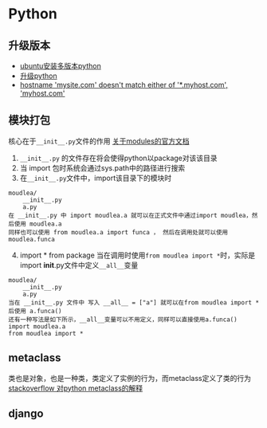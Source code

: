 # Python 

## 升级版本
- [ubuntu安装多版本python](http://mbless.de/blog/2016/01/09/upgrade-to-python-2711-on-ubuntu-1404-lts.html) 
- [升级python](http://serverfault.com/questions/669859/how-can-i-upgrade-python-to-2-7-9-on-ubuntu-14-4)
- [hostname 'mysite.com' doesn't match either of '*.myhost.com', 'myhost.com'](https://stackoverflow.com/questions/18578439/using-requests-with-tls-doesnt-give-sni-support/18579484#18579484)

## 模块打包
核心在于```__init__.py```文件的作用
[关于modules的官方文档](https://docs.python.org/3.5/tutorial/modules.html)

1. ```__init__.py``` 的文件存在将会使得python以package对该该目录
2. 当 import 包时系统会通过sys.path中的路径进行搜索
3. 在```__init__.py```文件中，import该目录下的模块时
```
moudlea/
    __init__.py
    a.py
在 __init__.py 中 import moudlea.a 就可以在正式文件中通过import moudlea，然后使用 moudlea.a
同样也可以使用 from moudlea.a import funca ， 然后在调用处就可以使用moudlea.funca
``` 
4. import * from package
当在调用时使用```from moudlea import *```时，实际是import __init__.py文件中定义```__all__```变量
```
moudlea/
    __init__.py
    a.py
当在 __init__.py 文件中 写入 __all__ = ["a"] 就可以在from moudlea import * 后使用 a.funca()
还有一种写法是如下所示，__all__变量可以不用定义，同样可以直接使用a.funca()
import moudlea.a
from moudlea import * 
```

## metaclass
类也是对象，也是一种类，类定义了实例的行为，而metaclass定义了类的行为
[stackoverflow 对python metaclass的解释](http://stackoverflow.com/questions/100003/what-is-a-metaclass-in-python)

## django
